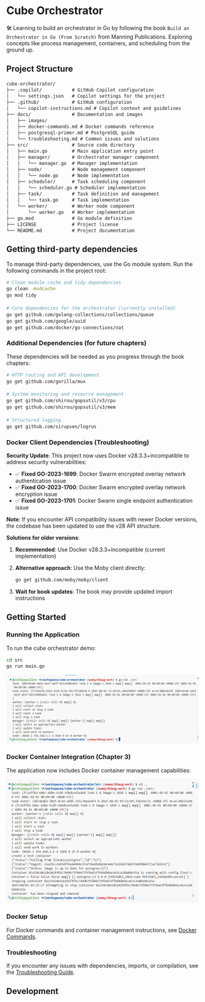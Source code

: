 # Cube Orchestrator

🛠️ Learning to build an orchestrator in Go by following the book `Build an Orchestrator in Go (From Scratch)` from Manning Publications. Exploring concepts like process management, containers, and scheduling from the ground up.

## Project Structure

```text
cube-orchestrator/
├── .copilot/           # GitHub Copilot configuration
│   └── settings.json   # Copilot settings for the project
├── .github/            # GitHub configuration
│   └── copilot-instructions.md # Copilot context and guidelines
├── docs/               # Documentation and images
│   ├── images/
│   ├── docker-commands.md # Docker commands reference
│   ├── postgresql-primer.md # PostgreSQL guide
│   └── troubleshooting.md # Common issues and solutions
├── src/                # Source code directory
│   ├── main.go         # Main application entry point
│   ├── manager/        # Orchestrator manager component
│   │   └── manager.go  # Manager implementation
│   ├── node/           # Node management component
│   │   └── node.go     # Node implementation
│   ├── scheduler/      # Task scheduling component
│   │   └── scheduler.go # Scheduler implementation
│   ├── task/           # Task definition and management
│   │   └── task.go     # Task implementation
│   └── worker/         # Worker node component
│       └── worker.go   # Worker implementation
├── go.mod              # Go module definition
├── LICENSE             # Project license
└── README.md           # Project documentation
```

## Getting third-party dependencies

To manage third-party dependencies, use the Go module system. Run the following commands in the project root:

```bash
# Clean module cache and tidy dependencies
go clean -modcache
go mod tidy

# Core dependencies for the orchestrator (currently installed)
go get github.com/golang-collections/collections/queue
go get github.com/google/uuid
go get github.com/docker/go-connections/nat
```

### Additional Dependencies (for future chapters)

These dependencies will be needed as you progress through the book chapters:

```bash
# HTTP routing and API development
go get github.com/gorilla/mux

# System monitoring and resource management
go get github.com/shirou/gopsutil/v3/cpu
go get github.com/shirou/gopsutil/v3/mem

# Structured logging
go get github.com/sirupsen/logrus
```

### Docker Client Dependencies (Troubleshooting)

**Security Update**: This project now uses Docker v28.3.3+incompatible to address security vulnerabilities:

- ✅ **Fixed GO-2023-1699**: Docker Swarm encrypted overlay network authentication issue
- ✅ **Fixed GO-2023-1700**: Docker Swarm encrypted overlay network encryption issue  
- ✅ **Fixed GO-2023-1701**: Docker Swarm single endpoint authentication issue

**Note**: If you encounter API compatibility issues with newer Docker versions, the codebase has been updated to use the v28 API structure.

**Solutions for older versions**:

1. **Recommended**: Use Docker v28.3.3+incompatible (current implementation)
2. **Alternative approach**: Use the Moby client directly:

   ```bash
   go get github.com/moby/moby/client
   ```

3. **Wait for book updates**: The book may provide updated import instructions

## Getting Started

### Running the Application

To run the cube orchestrator demo:

```bash
cd src
go run main.go
```

![Cube Orchestrator Demo Output](docs/images/After_Ch_2.PNG)

### Docker Container Integration (Chapter 3)

The application now includes Docker container management capabilities:

![Chapter 3 - Docker Integration](docs/images/After_Ch_3.PNG)

### Docker Setup

For Docker commands and container management instructions, see [Docker Commands](docs/docker-commands.md).

### Troubleshooting

If you encounter any issues with dependencies, imports, or compilation, see the [Troubleshooting Guide](docs/troubleshooting.md).

## Development
